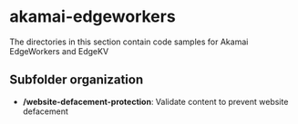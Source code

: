 # akamai-edgeworkers
The directories in this section contain code samples for Akamai EdgeWorkers and EdgeKV

## Subfolder organization
* **/website-defacement-protection**: Validate content to prevent website defacement
